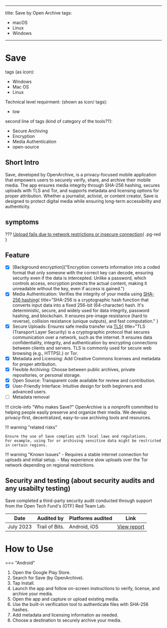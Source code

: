 <!-- material/tags { scope: true } -->

---

title:  Save by Open Archive
tags:

- macOS
- Linux
- Windows

---

# Save

tags (as icon):

- Windows
- Mac OS 
- Linux

Technical level requirment: (shown as icon/ tags):

- low

second line of tags (kind of category of the tools??):

- Secure Archiving
- Encryption 
- Media Authentication
- open-source

## Short Intro

Save, developed by OpenArchive, is a privacy-focused mobile application that empowers users to securely verify, share, and archive their mobile media. The app ensures media integrity through SHA-256 hashing, secures uploads with TLS and Tor, and supports metadata and licensing options for proper attribution. Whether a journalist, activist, or content creator, Save is designed to protect digital media while ensuring long-term accessibility and authenticity.

## symptoms

??? [Upload fails due to network restrictions or insecure connection](/internet-shutdown-toolkit/shutdown-framework/docs/shutdown-types.md#Types-of-Shutdown ){ .pg-red }

## Feature

- [X] [Background encryption]("Encryption converts information into a coded format that only someone with the correct key can decode, ensuring security even if the data is intercepted. Unlike a password, which controls access, encryption protects the actual content, making it unreadable without the key, even if access is gained.")
- [X] Media Authentication: Verifies the integrity of your media using [SHA-256 hashing](#){ title="SHA-256 is a cryptographic hash function that converts input data into a fixed 256-bit (64-character) hash. It's deterministic, secure, and widely used for data integrity, password hashing, and blockchain. It ensures pre-image resistance (hard to reverse), collision resistance (unique outputs), and fast computation." } 
- [X] Secure Uploads: Ensures safe media transfer via [TLS](#){ title="TLS (Transport Layer Security) is a cryptographic protocol that secures communication over a network, such as the internet. It ensures data confidentiality, integrity, and authentication by encrypting connections between clients and servers. TLS is commonly used for secure web browsing (e.g., HTTPS).} or Tor.
- [X] Metadata and Licensing: Add Creative Commons licenses and metadata for proper attribution.
- [X] Flexible Archiving: Choose between public archives, private repositories, or personal storage.
- [X] Open Source: Transparent code available for review and contribution.
- [X] User-Friendly Interface: Intuitive design for both beginners and advanced users.
- [ ] Metadata removal 

!!! circle-info "Who makes Save?"
     OpenArchive is a nonprofit committed to helping people easily preserve and organize their media. We develop privacy-first, decentralized, easy-to-use archiving tools and resources.

!!! warning "related risks"

    Ensure the use of Save complies with local laws and regulations. 
    For example, using Tor or archiving sensitive data might be restricted in certain regions.

!!! warning "Known Issues"
    - Requires a stable internet connection for uploads and initial setup.
    - May experience slow uploads over the Tor network depending on regional restrictions.

## Security and testing (about security audits and any usabilty testing)

Save  completed a third-party security audit conducted through support from the Open Tech Fund's (OTF) Red Team Lab.

| Date | Audited by | Platforms audited    | Link      |
| -----|----------|----|-----------|
| July 2023 |  Trail of Bits. |  Android, iOS |[View report](<https://www.open-archive.org/news/save-security-audit>)|

# How to Use

=== "Android"
1. Open the Google Play Store.
2. Search for Save (by OpenArchive).
3. Tap Install.
4. Launch the app and follow on-screen instructions to verify, license, and archive your media.
5. Open the app and capture or upload existing media.
6. Use the built-in verification tool to authenticate files with SHA-256 hashes.
7. Add metadata and licensing information as needed.
8. Choose a destination to securely archive your media.